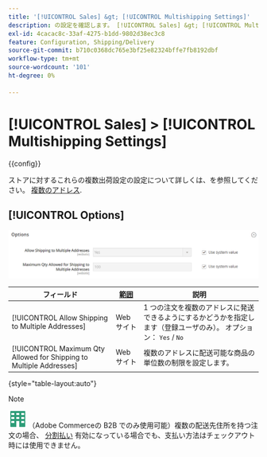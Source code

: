 ```yaml
---
title: '[!UICONTROL Sales] &gt; [!UICONTROL Multishipping Settings]'
description: の設定を確認します。 [!UICONTROL Sales] &gt; [!UICONTROL Multishipping Settings] コマース管理者のページ。
exl-id: 4cacac8c-33af-4275-b1dd-9802d38ec3c8
feature: Configuration, Shipping/Delivery
source-git-commit: b710c0368dc765e3bf25e82324bffe7fb8192dbf
workflow-type: tm+mt
source-wordcount: '101'
ht-degree: 0%

---
```


# [!UICONTROL Sales] > [!UICONTROL Multishipping Settings]

{{config}}

ストアに対するこれらの複数出荷設定の設定について詳しくは、を参照してください。 [複数のアドレス](../../stores-purchase/shipping-settings.md#multiple-addresses).

## [!UICONTROL Options]

![オプション](./assets/multishipping-settings-options.png)<!-- zoom -->

<!-- [Options](https://docs.magento.com/user-guide/shipping/shipping-multiaddress.html) -->

| フィールド | [範囲](../../getting-started/websites-stores-views.md#scope-settings) | 説明 |
|--- |--- |--- |
| [!UICONTROL Allow Shipping to Multiple Addresses] | Web サイト | 1 つの注文を複数のアドレスに発送できるようにするかどうかを指定します（登録ユーザのみ）。 オプション： `Yes` / `No` |
| [!UICONTROL Maximum Qty Allowed for Shipping to Multiple Addresses] | Web サイト | 複数のアドレスに配送可能な商品の単位数の制限を設定します。 |

{style="table-layout:auto"}

>[!NOTE]
>
>![Adobe Commerceの B2B](../../assets/b2b.svg) （Adobe Commerceの B2B でのみ使用可能）複数の配送先住所を持つ注文の場合、 [分割払い](../../b2b/enable-basic-features.md#configure-payment-on-account) 有効になっている場合でも、支払い方法はチェックアウト時には使用できません。
